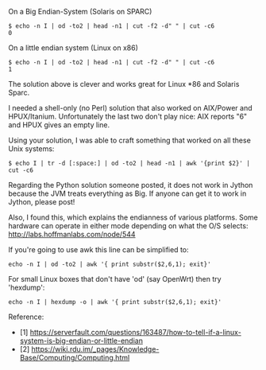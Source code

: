 On a Big Endian-System (Solaris on SPARC)

```
$ echo -n I | od -to2 | head -n1 | cut -f2 -d" " | cut -c6 
0
```
On a little endian system (Linux on x86)
```
$ echo -n I | od -to2 | head -n1 | cut -f2 -d" " | cut -c6 
1
```
The solution above is clever and works great for Linux *86 and Solaris Sparc.

I needed a shell-only (no Perl) solution that also worked on AIX/Power and HPUX/Itanium. Unfortunately the last two don't play nice: AIX reports "6" and HPUX gives an empty line.

Using your solution, I was able to craft something that worked on all these Unix systems:
```
$ echo I | tr -d [:space:] | od -to2 | head -n1 | awk '{print $2}' | cut -c6
```
Regarding the Python solution someone posted, it does not work in Jython because the JVM treats everything as Big. If anyone can get it to work in Jython, please post!

Also, I found this, which explains the endianness of various platforms. Some hardware can operate in either mode depending on what the O/S selects: http://labs.hoffmanlabs.com/node/544

If you're going to use awk this line can be simplified to:
```
echo -n I | od -to2 | awk '{ print substr($2,6,1); exit}'
```
For small Linux boxes that don't have 'od' (say OpenWrt) then try 'hexdump':
```
echo -n I | hexdump -o | awk '{ print substr($2,6,1); exit}'
```

Reference: 

* [1] https://serverfault.com/questions/163487/how-to-tell-if-a-linux-system-is-big-endian-or-little-endian
* [2] https://wiki.rdu.im/_pages/Knowledge-Base/Computing/Computing.html